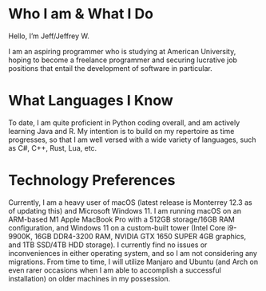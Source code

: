 # Who I am & What I Do

Hello, I’m Jeff/Jeffrey W.

I am an aspiring programmer who is studying at American University, hoping to become a freelance programmer and securing lucrative job positions that entail the development of software in particular.

# What Languages I Know

To date, I am quite proficient in Python coding overall, and am actively learning Java and R. My intention is to build on my repertoire as time progresses, so that I am well versed with a wide variety of languages, such as C#, C++, Rust, Lua, etc.

# Technology Preferences

Currently, I am a heavy user of macOS (latest release is Monterrey 12.3 as of updating this) and Microsoft Windows 11. I am running macOS on an ARM-based M1 Apple MacBook Pro with a 512GB storage/16GB RAM configuration, and Windows 11 on a custom-built tower (Intel Core i9-9900K, 16GB DDR4-3200 RAM, NVIDIA GTX 1650 SUPER 4GB graphics, and 1TB SSD/4TB HDD storage). I currently find no issues or inconveniences in either operating system, and so I am not considering any migrations. From time to time, I will utilize Manjaro and Ubuntu (and Arch on even rarer occasions when I am able to accomplish a successful installation) on older machines in my possession.

<!---
wjeff1648/wjeff1648 is a ✨ special ✨ repository because its `README.md` (this file) appears on your GitHub profile.
You can click the Preview link to take a look at your changes.
--->
